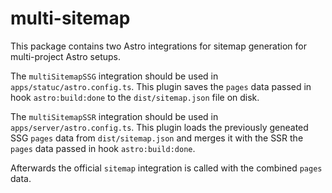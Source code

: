 # multi-sitemap

This package contains two Astro integrations for sitemap generation for multi-project Astro setups.

The `multiSitemapSSG` integration should be used in `apps/statuc/astro.config.ts`.
This plugin saves the `pages` data passed in hook `astro:build:done`
to the `dist/sitemap.json` file on disk.

The `multiSitemapSSR` integration should be used in `apps/server/astro.config.ts`.
This plugin loads the previously geneated SSG `pages` data from `dist/sitemap.json`
and merges it with the SSR the `pages` data passed in hook `astro:build:done`.

Afterwards the official `sitemap` integration is called with the combined `pages` data.
